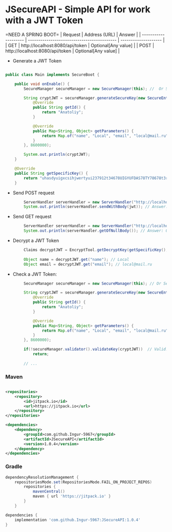 # JSecureAPI - Simple API for work with a JWT Token

=NEED A SPRING BOOT=
| Request              | Address (URL)                               | Answer		    |
| -------------------- | ------------------------------------------- | -------------------- |
| GET                  | http://localhost:8080/api/token             | Optional[Any value]  |
| POST                 | http://localhost:8080/api/token             | Optional[Any value]  |


- Generate a JWT Token

```java

public class Main implements SecureBoot {

    public void onEnable() {
        SecureManager secureManager = new SecureManager(this); //  Or SecureManager secureManager = new SecureManager(Main.class);

        String cryptJWT = secureManager.generateSecureKey(new SecureEntity() {
            @Override
            public String getId() {
                return "Anatoliy";
            }

            @Override
            public Map<String, Object> getParameters() {
                return Map.of("name", "Local", "email", "local@mail.ru");
            }
        }, 8600000);

        System.out.println(cryptJWT);
    }

    @Override
    public String getSpecificKey() {
        return "uhasdyuigxcsihjwertyui237912t34678UIGYUFDAS78TY78678t3rghuasdsjgurhjndftdyuig"; // (length * 8) >= 256 or (length * 8) >= 384 or (length * 8) >= 512
    }

```

- Send POST request

```java
        ServerHandler serverHandler = new ServerHandler("http://localhost:8080/api/token");
        System.out.println(serverHandler.sendWithBody(jwt)); // Answer: Optional[...]
```

- Send GET request

```java
        ServerHandler serverHandler = new ServerHandler("http://localhost:8080/api/token");
        System.out.println(serverHandler.getOfNullBody()); // Answer: Optional[...]
```

- Decrypt a JWT Token

```java
        Claims decryptJWT = EncryptTool.getDecryptKey(getSpecificKey(), cryptJWT);
        
        Object name = decryptJWT.get("name"); // Local
        Object email = decryptJWT.get("email"); // local@mail.ru
```

- Check a JWT Token:

```java
        SecureManager secureManager = new SecureManager(this); // Or SecureManager secureManager = new SecureManager(Main.class);

        String cryptJWT = secureManager.generateSecureKey(new SecureEntity() {
            @Override
            public String getId() {
                return "Anatoliy";
            }

            @Override
            public Map<String, Object> getParameters() {
                return Map.of("name", "Local", "email", "local@mail.ru");
            }
        }, 8600000);

        if(!secureManager.validator().validateKey(cryptJWT))  // Valid!
            return;
        
        // ...
```

### Maven

```xml

<repositories>
	<repository>
		<id>jitpack.io</id>
		<url>https://jitpack.io</url>
	</repository>
</repositories>

<dependencies>
	<dependency>
	    <groupId>com.github.Ingur-5967</groupId>
	    <artifactId>JSecureAPI</artifactId>
	    <version>1.0.4</version>
	</dependency>
</dependencies>
```

### Gradle

```groovy
dependencyResolutionManagement {
	repositoriesMode.set(RepositoriesMode.FAIL_ON_PROJECT_REPOS)
		repositories {
			mavenCentral()
			maven { url 'https://jitpack.io' }
		}
	}

dependencies {
	implementation 'com.github.Ingur-5967:JSecureAPI:1.0.4'
}
```


